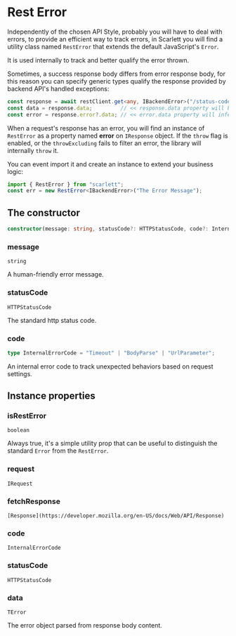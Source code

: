 # Rest Error

Independently of the chosen API Style, probably you will have to deal with errors, to provide an efficient way to track errors, in Scarlett you will find a utility class named `RestError` that extends the default JavaScript's `Error`.

It is used internally to track and better qualify the error thrown.

Sometimes, a success response body differs from error response body, for this reason you can specify generic types qualify the response provided by backend API's handled exceptions:
```typescript
const response = await restClient.get<any, IBackendError>("/status-code/412");
const data = response.data;         // << response.data property will be null because of the error
const error = response.error?.data; // << error.data property will infer IBackendError interface
```

When a request's response has an error, you will find an instance of `RestError` as a property named **error** on `IResponse` object. If the `throw` flag is enabled, or the `throwExcluding` fails to filter an error, the library will internally `throw` it.

You can event import it and create an instance to extend your business logic:
```typescript
import { RestError } from "scarlett";
const err = new RestError<IBackendError>("The Error Message");
```

## The constructor

```typescript
constructor(message: string, statusCode?: HTTPStatusCode, code?: InternalErrorCode)
```

### message

`string`

A human-friendly error message.

### statusCode

`HTTPStatusCode`

The standard http status code.

### code

```typescript
type InternalErrorCode = "Timeout" | "BodyParse" | "UrlParameter";
```

An internal error code to track unexpected behaviors based on request settings.

## Instance properties

### isRestError

`boolean`

Always true, it's a simple utility prop that can be useful to distinguish the standard `Error` from the `RestError`.

### request

`IRequest`

### fetchResponse

`[Response](https://developer.mozilla.org/en-US/docs/Web/API/Response)`

### code

`InternalErrorCode`

### statusCode

`HTTPStatusCode`

### data

`TError`

The error object parsed from response body content.
